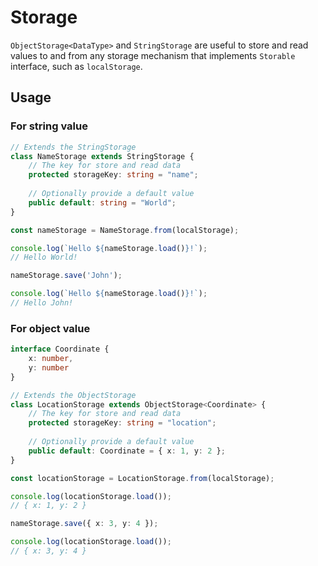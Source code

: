 # Storage

`ObjectStorage<DataType>` and `StringStorage` are useful to store and read values to and from any storage mechanism that implements `Storable` interface, such as `localStorage`.

## Usage

### For string value

```typescript
// Extends the StringStorage
class NameStorage extends StringStorage {
    // The key for store and read data
    protected storageKey: string = "name";
    
    // Optionally provide a default value
    public default: string = "World"; 
}

const nameStorage = NameStorage.from(localStorage);

console.log(`Hello ${nameStorage.load()}!`);
// Hello World!

nameStorage.save('John');

console.log(`Hello ${nameStorage.load()}!`);
// Hello John!
```

### For object value

```typescript
interface Coordinate {
    x: number,
    y: number
}

// Extends the ObjectStorage
class LocationStorage extends ObjectStorage<Coordinate> {
    // The key for store and read data
    protected storageKey: string = "location";
    
    // Optionally provide a default value
    public default: Coordinate = { x: 1, y: 2 }; 
}

const locationStorage = LocationStorage.from(localStorage);

console.log(locationStorage.load());
// { x: 1, y: 2 }

nameStorage.save({ x: 3, y: 4 });

console.log(locationStorage.load());
// { x: 3, y: 4 }
```
